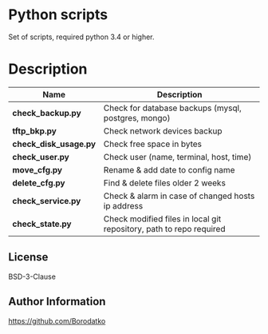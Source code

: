 Python scripts
==============

Set of scripts, required python 3.4 or higher.


Description
============

| Name                    | Description                                                         |
|-------------------------|---------------------------------------------------------------------|
| **check_backup.py**     | Check for database backups (mysql, postgres, mongo)                 |
| **tftp_bkp.py**         | Check network devices backup                                        |
| **check_disk_usage.py** | Check free space in bytes                                           |
| **check_user.py**       | Check user (name, terminal, host, time)                             |
| **move_cfg.py**         | Rename & add date to config name                                    |
| **delete_cfg.py**       | Find & delete files older 2 weeks                                   |
| **check_service.py**    | Check & alarm in case of changed hosts ip address                   |
| **check_state.py**      | Check modified files in local git repository, path to repo required |


License
-------

BSD-3-Clause


Author Information
------------------

https://github.com/Borodatko

